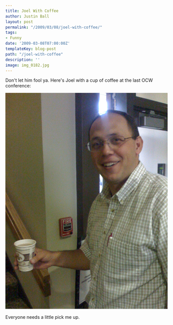 ```yaml
---
title: Joel With Coffee
author: Justin Ball
layout: post
permalink: "/2009/03/08/joel-with-coffee/"
tags:
- Funny
date: '2009-03-08T07:00:00Z'
templateKey: blog-post
path: "/joel-with-coffee"
description: ''
image: img_0182.jpg
---
```


Don't let him fool ya. Here's Joel with a cup of coffee at the last OCW conference:

![Joel Duffin strikes][1]

Everyone needs a little pick me up.

 [1]: img_0182.jpg "Joel Duffin strikes"
